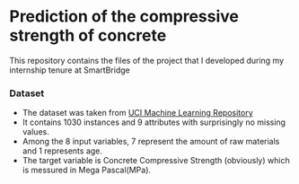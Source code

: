 # Prediction of the compressive strength of concrete
This repository contains the files of the project that I developed during my internship tenure at SmartBridge

### Dataset 
- The dataset was taken from  <a href="http://archive.ics.uci.edu/ml/datasets/Concrete+Compressive+Strength">UCI Machine Learning Repository</a> 
- It contains 1030 instances and 9 attributes with surprisingly no missing values. 
- Among the 8 input variables, 7 represent the amount of raw materials and 1 represents age. 
- The target variable is Concrete Compressive Strength (obviously) which is messured in Mega Pascal(MPa).



